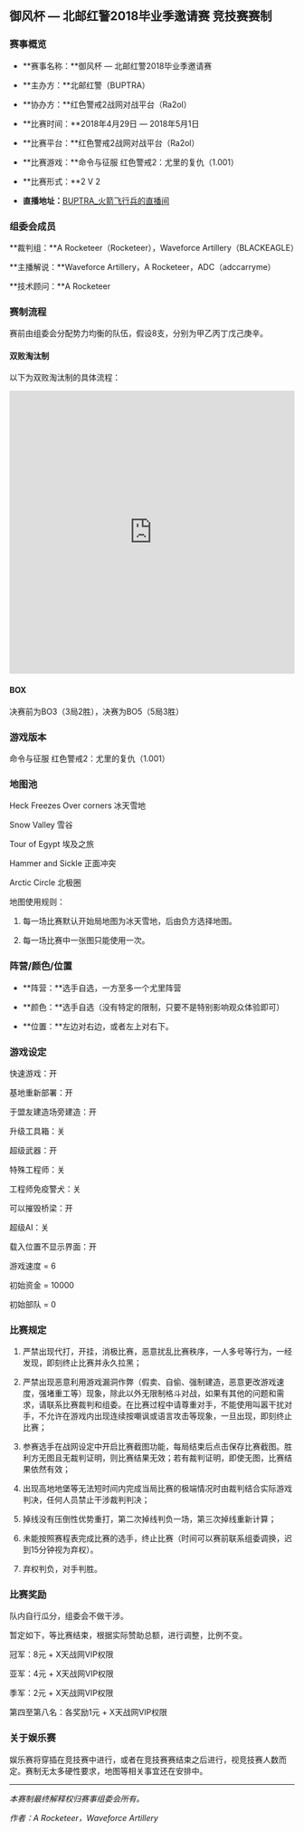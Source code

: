 ## 御风杯 — 北邮红警2018毕业季邀请赛 竞技赛赛制

### 赛事概览

- **赛事名称：**御风杯 — 北邮红警2018毕业季邀请赛

- **主办方：**北邮红警（BUPTRA）

- **协办方：**红色警戒2战网对战平台（Ra2ol）

- **比赛时间：**2018年4月29日 — 2018年5月1日

- **比赛平台：**红色警戒2战网对战平台（Ra2ol）

- **比赛游戏：**命令与征服 红色警戒2：尤里的复仇（1.001）

- **比赛形式：**2 V 2

- **直播地址：**[BUPTRA_火箭飞行兵的直播间](https://live.bilibili.com/4725505)

### 组委会成员

**裁判组：**A Rocketeer（Rocketeer），Waveforce Artillery（BLACKEAGLE）

**主播解说：**Waveforce Artillery，A Rocketeer，ADC（adccarryme）

**技术顾问：**A Rocketeer

### 赛制流程

赛前由组委会分配势力均衡的队伍，假设8支，分别为甲乙丙丁戊己庚辛。

#### 双败淘汰制

以下为双败淘汰制的具体流程：

<iframe src="https://challonge.com/buptra_invitational_may_2018/module" width="100%" height="500" frameborder="0" scrolling="auto" allowtransparency="true"></iframe>

#### BOX
决赛前为BO3（3局2胜），决赛为BO5（5局3胜）

### 游戏版本

命令与征服 红色警戒2：尤里的复仇（1.001）

### 地图池

Heck Freezes Over corners 冰天雪地

Snow Valley 雪谷

Tour of Egypt 埃及之旅

Hammer and Sickle 正面冲突

Arctic Circle 北极圈

地图使用规则：

1. 每一场比赛默认开始局地图为冰天雪地，后由负方选择地图。

2. 每一场比赛中一张图只能使用一次。

### 阵营/颜色/位置

- **阵营：**选手自选，一方至多一个尤里阵营

- **颜色：**选手自选（没有特定的限制，只要不是特别影响观众体验即可）

- **位置：**左边对右边，或者左上对右下。

### 游戏设定

快速游戏：开

基地重新部署：开

于盟友建造场旁建造：开

升级工具箱：关

超级武器：开

特殊工程师：关

工程师免疫警犬：关

可以摧毁桥梁：开

超级AI：关

载入位置不显示界面：开

游戏速度 = 6

初始资金 = 10000

初始部队 = 0

### 比赛规定

1. 严禁出现代打，开挂，消极比赛，恶意扰乱比赛秩序，一人多号等行为，一经发现，即刻终止比赛并永久拉黑；

2. 严禁出现恶意利用游戏漏洞作弊（假卖、自偷、强制建造，恶意更改游戏速度，强堵重工等）现象，除此以外无限制格斗对战，如果有其他的问题和需求，请联系比赛裁判和组委。在比赛过程中请尊重对手，不能使用叫嚣干扰对手，不允许在游戏内出现连续按嘲讽或语言攻击等现象，一旦出现，即刻终止比赛；

3. 参赛选手在战网设定中开启比赛截图功能，每局结束后点击保存比赛截图。胜利方无图且无裁判证明，则比赛结果无效；若有裁判证明，即使无图，比赛结果依然有效；

4. 出现高地地堡等无法短时间内完成当局比赛的极端情况时由裁判结合实际游戏判决，任何人员禁止干涉裁判判决；

5. 掉线没有压倒性优势重打，第二次掉线判负一场，第三次掉线重新计算；

6. 未能按照赛程表完成比赛的选手，终止比赛（时间可以赛前联系组委调换，迟到15分钟视为弃权）。

7. 弃权判负，对手判胜。

### 比赛奖励

队内自行瓜分，组委会不做干涉。

暂定如下，等比赛结束，根据实际赞助总额，进行调整，比例不变。

冠军：8元 + X天战网VIP权限

亚军：4元 + X天战网VIP权限

季军：2元 + X天战网VIP权限

第四至第八名：各奖励1元 + X天战网VIP权限

### 关于娱乐赛

娱乐赛将穿插在竞技赛中进行，或者在竞技赛赛结束之后进行，视竞技赛人数而定。赛制无太多硬性要求，地图等相关事宜还在安排中。

----------------

*本赛制最终解释权归赛事组委会所有。*

*作者：A Rocketeer，Waveforce Artillery*
